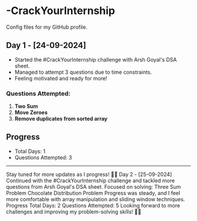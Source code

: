 # -CrackYourInternship
Config files for my GitHub profile.
## Day 1 - [24-09-2024]
- Started the #CrackYourInternship challenge with Arsh Goyal's DSA sheet.
- Managed to attempt 3 questions due to time constraints.
- Feeling motivated and ready for more!

### Questions Attempted:
1. **Two Sum**
2. **Move Zeroes**
3. **Remove duplicates from sorted array**

## Progress
- Total Days: 1
- Questions Attempted: 3

---

Stay tuned for more updates as I progress! 💪🚀
Day 2 - [25-09-2024]
Continued with the #CrackYourInternship challenge and tackled more questions from Arsh Goyal's DSA sheet.
Focused on solving:
Three Sum Problem
Chocolate Distribution Problem
Progress was steady, and I feel more comfortable with array manipulation and sliding window techniques.
Progress
Total Days: 2
Questions Attempted: 5
Looking forward to more challenges and improving my problem-solving skills! 💪🚀
